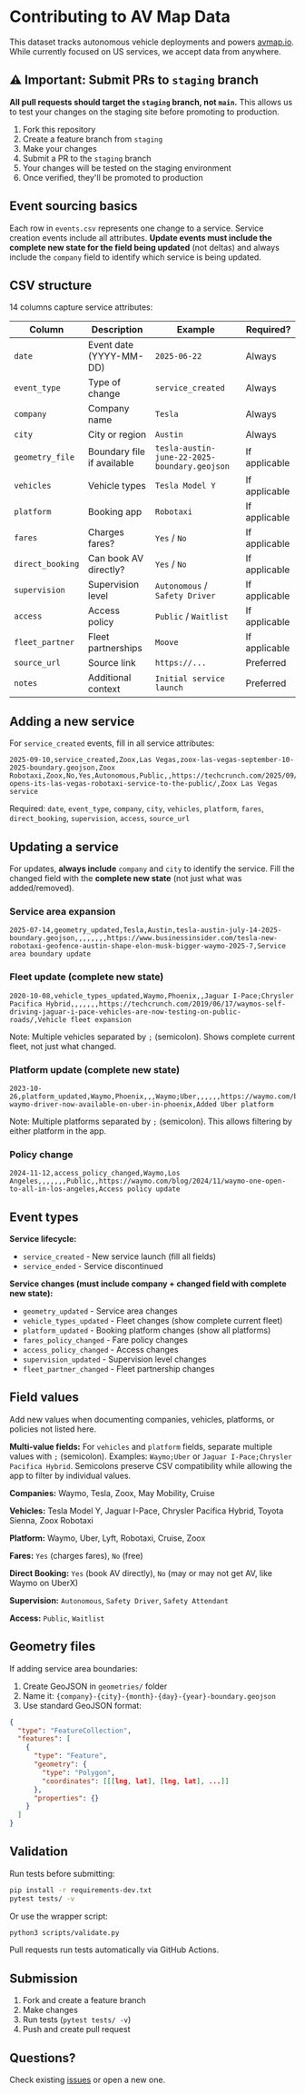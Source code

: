 # Contributing to AV Map Data

This dataset tracks autonomous vehicle deployments and powers [avmap.io](https://avmap.io). While currently focused on US services, we accept data from anywhere.

## ⚠️ Important: Submit PRs to `staging` branch

**All pull requests should target the `staging` branch, not `main`.** This allows us to test your changes on the staging site before promoting to production.

1. Fork this repository
2. Create a feature branch from `staging`
3. Make your changes
4. Submit a PR to the `staging` branch
5. Your changes will be tested on the staging environment
6. Once verified, they'll be promoted to production

## Event sourcing basics

Each row in `events.csv` represents one change to a service. Service creation events include all attributes. **Update events must include the complete new state for the field being updated** (not deltas) and always include the `company` field to identify which service is being updated.

## CSV structure

14 columns capture service attributes:

| Column           | Description                | Example                                      | Required?     |
| ---------------- | -------------------------- | -------------------------------------------- | ------------- |
| `date`           | Event date (YYYY-MM-DD)    | `2025-06-22`                                 | Always        |
| `event_type`     | Type of change             | `service_created`                            | Always        |
| `company`        | Company name               | `Tesla`                                      | Always        |
| `city`           | City or region             | `Austin`                                     | Always        |
| `geometry_file`  | Boundary file if available | `tesla-austin-june-22-2025-boundary.geojson` | If applicable |
| `vehicles`       | Vehicle types              | `Tesla Model Y`                              | If applicable |
| `platform`       | Booking app                | `Robotaxi`                                   | If applicable |
| `fares`          | Charges fares?             | `Yes` / `No`                                 | If applicable |
| `direct_booking` | Can book AV directly?      | `Yes` / `No`                                 | If applicable |
| `supervision`    | Supervision level          | `Autonomous` / `Safety Driver`               | If applicable |
| `access`         | Access policy              | `Public` / `Waitlist`                        | If applicable |
| `fleet_partner`  | Fleet partnerships         | `Moove`                                      | If applicable |
| `source_url`     | Source link                | `https://...`                                | Preferred     |
| `notes`          | Additional context         | `Initial service launch`                     | Preferred     |

## Adding a new service

For `service_created` events, fill in all service attributes:

```csv
2025-09-10,service_created,Zoox,Las Vegas,zoox-las-vegas-september-10-2025-boundary.geojson,Zoox Robotaxi,Zoox,No,Yes,Autonomous,Public,,https://techcrunch.com/2025/09/10/zoox-opens-its-las-vegas-robotaxi-service-to-the-public/,Zoox Las Vegas service
```

Required: `date`, `event_type`, `company`, `city`, `vehicles`, `platform`, `fares`, `direct_booking`, `supervision`, `access`, `source_url`

## Updating a service

For updates, **always include** `company` and `city` to identify the service. Fill the changed field with the **complete new state** (not just what was added/removed).

### Service area expansion

```csv
2025-07-14,geometry_updated,Tesla,Austin,tesla-austin-july-14-2025-boundary.geojson,,,,,,,,https://www.businessinsider.com/tesla-new-robotaxi-geofence-austin-shape-elon-musk-bigger-waymo-2025-7,Service area boundary update
```

### Fleet update (complete new state)

```csv
2020-10-08,vehicle_types_updated,Waymo,Phoenix,,Jaguar I-Pace;Chrysler Pacifica Hybrid,,,,,,,https://techcrunch.com/2019/06/17/waymos-self-driving-jaguar-i-pace-vehicles-are-now-testing-on-public-roads/,Vehicle fleet expansion
```

Note: Multiple vehicles separated by `;` (semicolon). Shows complete current fleet, not just what changed.

### Platform update (complete new state)

```csv
2023-10-26,platform_updated,Waymo,Phoenix,,,Waymo;Uber,,,,,,https://waymo.com/blog/2023/10/the-waymo-driver-now-available-on-uber-in-phoenix,Added Uber platform
```

Note: Multiple platforms separated by `;` (semicolon). This allows filtering by either platform in the app.

### Policy change

```csv
2024-11-12,access_policy_changed,Waymo,Los Angeles,,,,,,,Public,,https://waymo.com/blog/2024/11/waymo-one-open-to-all-in-los-angeles,Access policy update
```

## Event types

**Service lifecycle:**

- `service_created` - New service launch (fill all fields)
- `service_ended` - Service discontinued

**Service changes (must include company + changed field with complete new state):**

- `geometry_updated` - Service area changes
- `vehicle_types_updated` - Fleet changes (show complete current fleet)
- `platform_updated` - Booking platform changes (show all platforms)
- `fares_policy_changed` - Fare policy changes
- `access_policy_changed` - Access changes
- `supervision_updated` - Supervision level changes
- `fleet_partner_changed` - Fleet partnership changes

## Field values

Add new values when documenting companies, vehicles, platforms, or policies not listed here.

**Multi-value fields:** For `vehicles` and `platform` fields, separate multiple values with `;` (semicolon). Examples: `Waymo;Uber` or `Jaguar I-Pace;Chrysler Pacifica Hybrid`. Semicolons preserve CSV compatibility while allowing the app to filter by individual values.

**Companies:** Waymo, Tesla, Zoox, May Mobility, Cruise

**Vehicles:** Tesla Model Y, Jaguar I-Pace, Chrysler Pacifica Hybrid, Toyota Sienna, Zoox Robotaxi

**Platform:** Waymo, Uber, Lyft, Robotaxi, Cruise, Zoox

**Fares:** `Yes` (charges fares), `No` (free)

**Direct Booking:** `Yes` (book AV directly), `No` (may or may not get AV, like Waymo on UberX)

**Supervision:** `Autonomous`, `Safety Driver`, `Safety Attendant`

**Access:** `Public`, `Waitlist`

## Geometry files

If adding service area boundaries:

1. Create GeoJSON in `geometries/` folder
2. Name it: `{company}-{city}-{month}-{day}-{year}-boundary.geojson`
3. Use standard GeoJSON format:

```json
{
  "type": "FeatureCollection",
  "features": [
    {
      "type": "Feature",
      "geometry": {
        "type": "Polygon",
        "coordinates": [[[lng, lat], [lng, lat], ...]]
      },
      "properties": {}
    }
  ]
}
```

## Validation

Run tests before submitting:

```bash
pip install -r requirements-dev.txt
pytest tests/ -v
```

Or use the wrapper script:

```bash
python3 scripts/validate.py
```

Pull requests run tests automatically via GitHub Actions.

## Submission

1. Fork and create a feature branch
2. Make changes
3. Run tests (`pytest tests/ -v`)
4. Push and create pull request

## Questions?

Check existing [issues](../../issues) or open a new one.
